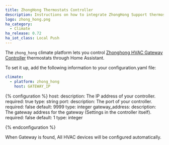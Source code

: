 ```yaml
---
title: ZhongHong Thermostats Controller
description: Instructions on how to integrate ZhongHong Support thermostats within Home Assistant.
logo: zhong_hong.png
ha_category:
  - Climate
ha_release: 0.72
ha_iot_class: Local Push
---
```


The `zhong_hong` climate platform lets you control [Zhonghong HVAC Gateway Controller](http://zhonghongtech.cn/v1/index.shtml) thermostats through Home Assistant.

To set it up, add the following information to your configuration.yaml file:

```yaml
climate:
  - platform: zhong_hong
    host: GATEWAY_IP
```

{% configuration %}
host:
  description: The IP address of your controller.
  required: true
  type: string
port:
  description: The port of your controller.
  required: false
  default: 9999
  type: integer
gateway_address:
  description: The gateway address for the gateway (Settings in the controller itself).
  required: false
  default: 1
  type: integer

{% endconfiguration %}

When Gateway is found, All HVAC devices will be configured automatically.
